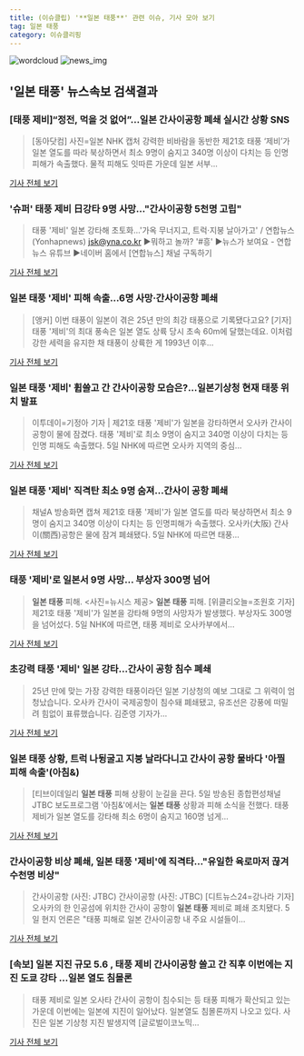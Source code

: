 ```yaml
---
title: (이슈클립) '**일본 태풍**' 관련 이슈, 기사 모아 보기
tag: 일본 태풍
category: 이슈클리핑
---
```

![wordcloud](https://s3.ap-northeast-2.amazonaws.com/lyrics101-wordcloud/2018-09-05-1536103983.png)
![news_img](https://user-images.githubusercontent.com/42597476/44507050-1206f400-a6e4-11e8-8d98-7ffbfebb353f.png)
## **'**일본 태풍**'** 뉴스속보 검색결과
### [태풍 제비]“정전, 먹을 것 없어”…일본 간사이공항 폐쇄 실시간 상황 SNS

>[동아닷컴] 사진=일본 NHK 캡처 강력한 비바람을 동반한 제21호 태풍 ‘제비’가 일본 열도를 따라 북상하면서 최소 9명이 숨지고 340명 이상이 다치는 등 인명피해가 속출했다. 물적 피해도 잇따른 가운데 일본 서부...

<a href="http://news.donga.com/3/all/20180905/91840094/2" target="_blank">기사 전체 보기</a>

### '슈퍼' 태풍 제비 日강타 9명 사망…"간사이공항 5천명 고립"

>태풍 '제비' 일본 강타해 초토화…'가옥 무너지고, 트럭·지붕 날아가고' / 연합뉴스 (Yonhapnews) jsk@yna.co.kr ▶뭐하고 놀까? '#흥' ▶뉴스가 보여요 - 연합뉴스 유튜브 ▶네이버 홈에서 [연합뉴스] 채널 구독하기

<a href="http://app.yonhapnews.co.kr/YNA/Basic/SNS/r.aspx?c=AKR20180905013400073&did=1195m" target="_blank">기사 전체 보기</a>

### **일본 태풍** '제비' 피해 속출...6명 사망·간사이공항 폐쇄

>[앵커] 이번 태풍이 일본이 겪은 25년 만의 최강 태풍으로 기록됐다고요? [기자] 태풍 '제비'의 최대 풍속은 일본 열도 상륙 당시 초속 60m에 달했는데요. 이처럼 강한 세력을 유지한 채 태풍이 상륙한 게 1993년 이후...

<a href="http://www.ytn.co.kr/_ln/0104_201809050522140094" target="_blank">기사 전체 보기</a>

### **일본 태풍** '제비' 휩쓸고 간 간사이공항 모습은?…일본기상청 현재 태풍 위치 발표

>이투데이=기정아 기자 | 제21호 태풍 '제비'가 일본을 강타하면서 오사카 간사이공항이 물에 잠겼다. 태풍 '제비'로 최소 9명이 숨지고 340명 이상이 다치는 등 인명 피해도 속출했다. 5일 NHK에 따르면 오사카 지역의 중심...

<a href="http://www.etoday.co.kr/news/section/newsview.php?idxno=1660026" target="_blank">기사 전체 보기</a>

### **일본 태풍** '제비' 직격탄 최소 9명 숨져…간사이 공항 폐쇄

>채널A 방송화면 캡쳐 제21호 태풍 '제비'가 일본 열도를 따라 북상하면서 최소 9명이 숨지고 340명 이상이 다치는 등 인명피해가 속출했다. 오사카(大阪) 간사이(關西)공항은 물에 잠겨 폐쇄됐다. 5일 NHK에 따르면 태풍...

<a href="http://news.hankyung.com/article/2018090512267" target="_blank">기사 전체 보기</a>

### 태풍 '제비'로 일본서 9명 사망... 부상자 300명 넘어

>**일본 태풍** 피해. <사진=뉴시스 제공> **일본 태풍** 피해. [위클리오늘=조원호 기자] 제21호 태풍 '제비'가 일본을 강타해 9명의 사망자가 발생했다. 부상자도 300명을 넘어섰다. 5일 NHK에 따르면, 태풍 제비로 오사카부에서...

<a href="http://www.weeklytoday.com/news/articleView.html?idxno=67578" target="_blank">기사 전체 보기</a>

### 초강력 태풍 '제비' 일본 강타…간사이 공항 침수 폐쇄

>25년 만에 맞는 가장 강력한 태풍이라던 일본 기상청의 예보 그대로 그 위력이 엄청났습니다. 오사카 간사이 국제공항이 침수돼 폐쇄됐고, 유조선은 강풍에 떠밀려 힘없이 표류했습니다. 김준영 기자가...

<a href="http://news.jtbc.joins.com/html/217/NB11691217.html" target="_blank">기사 전체 보기</a>

### **일본 태풍** 상황, 트럭 나뒹굴고 지붕 날라다니고 간사이 공항 물바다 '아찔 피해 속출'(아침&)

>[티브이데일리 **일본 태풍** 피해 상황이 눈길을 끈다. 5일 방송된 종합편성채널 JTBC 보도프로그램 '아침&'에서는 **일본 태풍** 상황과 피해 소식을 전했다. 태풍 제비가 일본 열도를 강타해 최소 6명이 숨지고 160명 넘게...

<a href="http://tvdaily.asiae.co.kr/read.php3?aid=15361022691391954002" target="_blank">기사 전체 보기</a>

### 간사이공항 비상 폐쇄, **일본 태풍** '제비'에 직격타…"유일한 육로마저 끊겨 수천명 비상"

>간사이공항 (사진: JTBC) 간사이공항 (사진: JTBC) [디트뉴스24=강나라 기자] 오사카의 한 인공섬에 위치한 간사이 공항이 **일본 태풍** 제비로 폐쇄 조치됐다. 5일 현지 언론은 "태풍 피해로 일본 간사이공항 내 주요 시설들이...

<a href="http://www.dtnews24.com/news/articleView.html?idxno=524525" target="_blank">기사 전체 보기</a>

### [속보] 일본 지진 규모 5.6 , 태풍 제비 간사이공항 쓸고 간 직후 이번에는 지진 도쿄 강타 …일본 열도 침몰론

>태풍 제비로 일본 오사타 간사이 공항이 침수되는 등 태풍 피해가 확산되고 있는 가운데 이번에는 일본에 지진이 일어났다. 일본열도 침몰론까지 나오고 있다. 사진은 일본 기상청 지진 발생지역 [글로벌이코노믹...

<a href="http://www.g-enews.com/ko-kr/news/article/news_all/2018090508050724244a01bf698f_1/article.html" target="_blank">기사 전체 보기</a>



